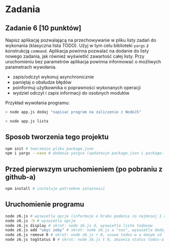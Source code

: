 # Zadania

## Zadanie 6 [10 punktów]

Napisz aplikację pozwalającą na przechowywanie w pliku listy zadań do wykonania (klasyczna lista TODO). Użyj w tym celu biblioteki `yargs` z konstrukcją `command`. Aplikacja powinna pozwalać na dodanie do listy nowego zadania, jak również wyświetlić zawartość całej listy. Przy uruchomieniu bez parametrów aplikacja powinna informować o możliwych parametrach wywołania.

- zapis/odczyt wykonuj asynchronicznie
- pamiętaj o obsłudze błędów
- poinformuj użytkownika o poprawności wykonanych operacji
- wydziel odczyt i zapis informacji do osobnych modułów


Przykład wywołania programu:
```bash
> node app.js dodaj "napisac program na zaliczenie z NodeJS"
```

```bash
> node app.js lista
```

## Sposob tworzenia tego projektu

```bash
npm init # tworzenie pliku package.json
npm i yargs --save # dodanie yargsa (updateuje package.json i package-lock.json)
```

## Przed pierwszym uruchomieniem (po pobraniu z github-a)

```bash
npm install # instaluje potrzebne zaleznosci
```

## Uruchomienie programu

```bash
node z6.js # wyswietla opcje (informuje o braku podania co najmniej 1 args-a)
node z6.js -h # wyswietla opcje
node z6.js display # skrot: node z6.js d, wyswietla liste todosow
node z6.js add "umyc zeby" # skrot: node z6.js a "xxx", wyswietla dodaje todos-a
node z6.js remove 0 # skrot: node z6.js r 0, usuwa todos-a o danym id
node z6.js togStatus 0 # skrot: node z6.js t 0, zmienia status todos-a o danym id
```
